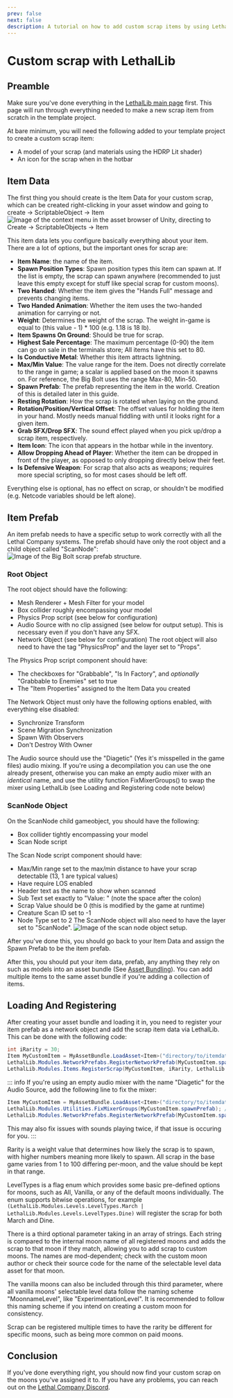 ```yaml
---
prev: false
next: false
description: A tutorial on how to add custom scrap items by using LethalLib.
---
```

# Custom scrap with LethalLib

## Preamble
Make sure you've done everything in the [LethalLib main page](/dev/apis/lethallib) first. This page will run through everything needed to make a new scrap item from scratch in the template project.

At bare minimum, you will need the following added to your template project to create a custom scrap item:
- A model of your scrap (and materials using the HDRP Lit shader)
- An icon for the scrap when in the hotbar

## Item Data
The first thing you should create is the Item Data for your custom scrap, which can be created right-clicking in your asset window and going to create -> ScriptableObject -> Item
![Image of the context menu in the asset browser of Unity, directing to Create -> ScriptableObjects -> Item](/images/lethallib/customscrap/CreateItem.png)

This item data lets you configure basically everything about your item. There are a lot of options, but the important ones for scrap are:
- **Item Name**: the name of the item.
- **Spawn Position Types**: Spawn position types this item can spawn at. If the list is empty, the scrap can spawn anywhere (recommended to just leave this empty except for stuff like special scrap for custom moons).
- **Two Handed**: Whether the item gives the "Hands Full" message and prevents changing items.
- **Two Handed Animation**: Whether the item uses the two-handed animation for carrying or not.
- **Weight**: Determines the weight of the scrap. The weight in-game is equal to (this value - 1) * 100 (e.g. 1.18 is 18 lb).
- **Item Spawns On Ground**: Should be true for scrap.
- **Highest Sale Percentage**: The maximum percentage (0-90) the item can go on sale in the terminals store; All items have this set to 80.
- **Is Conductive Metal**: Whether this item attracts lightning.
- **Max/Min Value**: The value range for the item. Does not directly correlate to the range in game; a scalar is applied based on the moon it spawns on. For reference, the Big Bolt uses the range Max-80, Min-50.
- **Spawn Prefab**: The prefab representing the item in the world. Creation of this is detailed later in this guide.
- **Resting Rotation**: How the scrap is rotated when laying on the ground.
- **Rotation/Position/Vertical Offset**: The offset values for holding the item in your hand. Mostly needs manual fiddling with until it looks right for a given item.
- **Grab SFX/Drop SFX**: The sound effect played when you pick up/drop a scrap item, respectively.
- **Item Icon**: The icon that appears in the hotbar while in the inventory.
- **Allow Dropping Ahead of Player**: Whether the item can be dropped in front of the player, as opposed to only dropping directly below their feet.
- **Is Defensive Weapon**: For scrap that also acts as weapons; requires more special scripting, so for most cases should be left off.

Everything else is optional, has no effect on scrap, or shouldn't be modified (e.g. Netcode variables should be left alone).

## Item Prefab
An item prefab needs to have a specific setup to work correctly with all the Lethal Company systems. The prefab should have only the root object and a child object called "ScanNode":
![Image of the Big Bolt scrap prefab structure.](/images/lethallib/customscrap/ScrapPrefab.png)

### Root Object
The root object should have the following:
- Mesh Renderer + Mesh Filter for your model
- Box collider roughly encompassing your model
- Physics Prop script (see below for configuration)
- Audio Source with no clip assigned (see below for output setup). This is necessary even if you don't have any SFX.
- Network Object (see below for configuration)
The root object will also need to have the tag "PhysicsProp" and the layer set to "Props".

The Physics Prop script component should have:
- The checkboxes for "Grabbable", "Is In Factory", and *optionally* "Grabbable to Enemies" set to true
- The "Item Properties" assigned to the Item Data you created

The Network Object must only have the following options enabled, with everything else disabled:
- Synchronize Transform
- Scene Migration Synchronization
- Spawn With Observers
- Don't Destroy With Owner

The Audio source should use the "Diagetic" (Yes it's misspelled in the game files) audio mixing. If you're using a decompilation you can use the one already present, otherwise you can make an empty audio mixer with an *identical* name, and use the utility function FixMixerGroups() to swap the mixer using LethalLib (see Loading and Registering code note below)

### ScanNode Object
On the ScanNode child gameobject, you should have the following:
- Box collider tightly encompassing your model
- Scan Node script

The Scan Node script component should have:
- Max/Min range set to the max/min distance to have your scrap detectable (13, 1 are typical values)
- Have require LOS enabled
- Header text as the name to show when scanned
- Sub Text set exactly to "Value: " (note the space after the colon)
- Scrap Value should be 0 (this is modified by the game at runtime)
- Creature Scan ID set to -1
- Node Type set to 2
The ScanNode object will also need to have the layer set to "ScanNode".
![Image of the scan node object setup.](/images/lethallib/customscrap/ScanNode.png)

After you've done this, you should go back to your Item Data and assign the Spawn Prefab to be the item prefab.

After this, you should put your item data, prefab, any anything they rely on such as models into an asset bundle (See [Asset Bundling](/dev/intermediate/asset-bundling)). You can add multiple items to the same asset bundle if you're adding a collection of items.

## Loading And Registering
After creating your asset bundle and loading it in, you need to register your item prefab as a network object and add the scrap item data via LethalLib. This can be done with the following code:
```cs
int iRarity = 30;
Item MyCustomItem = MyAssetBundle.LoadAsset<Item>("directory/to/itemdataasset.asset");
LethalLib.Modules.NetworkPrefabs.RegisterNetworkPrefab(MyCustomItem.spawnPrefab);
LethalLib.Modules.Items.RegisterScrap(MyCustomItem, iRarity, LethalLib.Modules.Levels.LevelTypes.All);
```
::: info
If you're using an empty audio mixer with the name "Diagetic" for the Audio Source, add the following line to fix the mixer:
```cs
Item MyCustomItem = MyAssetBundle.LoadAsset<Item>("directory/to/itemdataasset.asset");
LethalLib.Modules.Utilities.FixMixerGroups(MyCustomItem.spawnPrefab); // [!code ++]
LethalLib.Modules.NetworkPrefabs.RegisterNetworkPrefab(MyCustomItem.spawnPrefab);
```
This may also fix issues with sounds playing twice, if that issue is occuring for you.
:::

Rarity is a weight value that determines how likely the scrap is to spawn, with higher numbers meaning more likely to spawn. All scrap in the base game varies from 1 to 100 differing per-moon, and the value should be kept in that range.

LevelTypes is a flag enum which provides some basic pre-defined options for moons, such as All, Vanilla, or any of the default moons individually. The enum supports bitwise operations, for example `(LethalLib.Modules.Levels.LevelTypes.March | LethalLib.Modules.Levels.LevelTypes.Dine)` will register the scrap for both March and Dine.

There is a third optional parameter taking in an array of strings. Each string is compared to the internal moon name of all registered moons and adds the scrap to that moon if they match, allowing you to add scrap to custom moons. The names are mod-dependent; check with the custom moon author or check their source code for the name of the selectable level data asset for that moon.

The vanilla moons can also be included through this third parameter, where all vanilla moons' selectable level data follow the naming scheme "MoonnameLevel", like "ExperimentationLevel". It is recommended to follow this naming scheme if you intend on creating a custom moon for consistency.

Scrap can be registered multiple times to have the rarity be different for specific moons, such as being more common on paid moons.

## Conclusion
If you've done everything right, you should now find your custom scrap on the moons you've assigned it to. If you have any problems, you can reach out on the [Lethal Company Discord](https://discord.gg/lethal-company).
